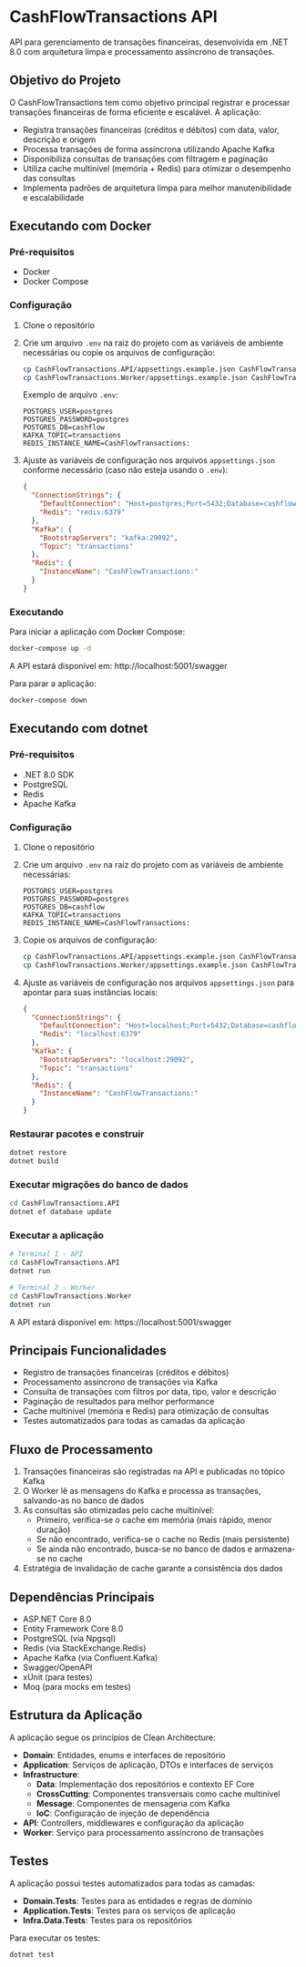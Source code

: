 # CashFlowTransactions API

API para gerenciamento de transações financeiras, desenvolvida em .NET 8.0 com arquitetura limpa e processamento assíncrono de transações.

## Objetivo do Projeto

O CashFlowTransactions tem como objetivo principal registrar e processar transações financeiras de forma eficiente e escalável. A aplicação:

- Registra transações financeiras (créditos e débitos) com data, valor, descrição e origem
- Processa transações de forma assíncrona utilizando Apache Kafka
- Disponibiliza consultas de transações com filtragem e paginação
- Utiliza cache multinível (memória + Redis) para otimizar o desempenho das consultas
- Implementa padrões de arquitetura limpa para melhor manutenibilidade e escalabilidade

## Executando com Docker

### Pré-requisitos
- Docker
- Docker Compose

### Configuração
1. Clone o repositório
2. Crie um arquivo `.env` na raiz do projeto com as variáveis de ambiente necessárias ou copie os arquivos de configuração:
   ```bash
   cp CashFlowTransactions.API/appsettings.example.json CashFlowTransactions.API/appsettings.json
   cp CashFlowTransactions.Worker/appsettings.example.json CashFlowTransactions.Worker/appsettings.json
   ```
   
   Exemplo de arquivo `.env`:
   ```
   POSTGRES_USER=postgres
   POSTGRES_PASSWORD=postgres
   POSTGRES_DB=cashflow
   KAFKA_TOPIC=transactions
   REDIS_INSTANCE_NAME=CashFlowTransactions:
   ```

3. Ajuste as variáveis de configuração nos arquivos `appsettings.json` conforme necessário (caso não esteja usando o `.env`):
   ```json
   {
     "ConnectionStrings": {
       "DefaultConnection": "Host=postgres;Port=5432;Database=cashflow;Username=postgres;Password=postgres",
       "Redis": "redis:6379"
     },
     "Kafka": {
       "BootstrapServers": "kafka:29092",
       "Topic": "transactions"
     },
     "Redis": {
       "InstanceName": "CashFlowTransactions:"
     }
   }
   ```

### Executando
Para iniciar a aplicação com Docker Compose:
```bash
docker-compose up -d
```

A API estará disponível em: http://localhost:5001/swagger

Para parar a aplicação:
```bash
docker-compose down
```

## Executando com dotnet

### Pré-requisitos
- .NET 8.0 SDK
- PostgreSQL
- Redis
- Apache Kafka

### Configuração
1. Clone o repositório
2. Crie um arquivo `.env` na raiz do projeto com as variáveis de ambiente necessárias:
   ```
   POSTGRES_USER=postgres
   POSTGRES_PASSWORD=postgres
   POSTGRES_DB=cashflow
   KAFKA_TOPIC=transactions
   REDIS_INSTANCE_NAME=CashFlowTransactions:
   ```

3. Copie os arquivos de configuração:
   ```bash
   cp CashFlowTransactions.API/appsettings.example.json CashFlowTransactions.API/appsettings.json
   cp CashFlowTransactions.Worker/appsettings.example.json CashFlowTransactions.Worker/appsettings.json
   ```
   
4. Ajuste as variáveis de configuração nos arquivos `appsettings.json` para apontar para suas instâncias locais:
   ```json
   {
     "ConnectionStrings": {
       "DefaultConnection": "Host=localhost;Port=5432;Database=cashflow;Username=postgres;Password=postgres",
       "Redis": "localhost:6379"
     },
     "Kafka": {
       "BootstrapServers": "localhost:29092",
       "Topic": "transactions"
     },
     "Redis": {
       "InstanceName": "CashFlowTransactions:"
     }
   }
   ```

### Restaurar pacotes e construir
```bash
dotnet restore
dotnet build
```

### Executar migrações do banco de dados
```bash
cd CashFlowTransactions.API
dotnet ef database update
```

### Executar a aplicação
```bash
# Terminal 1 - API
cd CashFlowTransactions.API
dotnet run

# Terminal 2 - Worker
cd CashFlowTransactions.Worker
dotnet run
```

A API estará disponível em: https://localhost:5001/swagger

## Principais Funcionalidades

- Registro de transações financeiras (créditos e débitos)
- Processamento assíncrono de transações via Kafka
- Consulta de transações com filtros por data, tipo, valor e descrição
- Paginação de resultados para melhor performance
- Cache multinível (memória e Redis) para otimização de consultas
- Testes automatizados para todas as camadas da aplicação

## Fluxo de Processamento

1. Transações financeiras são registradas na API e publicadas no tópico Kafka
2. O Worker lê as mensagens do Kafka e processa as transações, salvando-as no banco de dados
3. As consultas são otimizadas pelo cache multinível:
   - Primeiro, verifica-se o cache em memória (mais rápido, menor duração)
   - Se não encontrado, verifica-se o cache no Redis (mais persistente)
   - Se ainda não encontrado, busca-se no banco de dados e armazena-se no cache
4. Estratégia de invalidação de cache garante a consistência dos dados

## Dependências Principais

- ASP.NET Core 8.0
- Entity Framework Core 8.0
- PostgreSQL (via Npgsql)
- Redis (via StackExchange.Redis)
- Apache Kafka (via Confluent.Kafka)
- Swagger/OpenAPI
- xUnit (para testes)
- Moq (para mocks em testes)

## Estrutura da Aplicação

A aplicação segue os princípios de Clean Architecture:

- **Domain**: Entidades, enums e interfaces de repositório
- **Application**: Serviços de aplicação, DTOs e interfaces de serviços
- **Infrastructure**:
  - **Data**: Implementação dos repositórios e contexto EF Core
  - **CrossCutting**: Componentes transversais como cache multinível
  - **Message**: Componentes de mensageria com Kafka
  - **IoC**: Configuração de injeção de dependência
- **API**: Controllers, middlewares e configuração da aplicação
- **Worker**: Serviço para processamento assíncrono de transações

## Testes

A aplicação possui testes automatizados para todas as camadas:

- **Domain.Tests**: Testes para as entidades e regras de domínio
- **Application.Tests**: Testes para os serviços de aplicação
- **Infra.Data.Tests**: Testes para os repositórios

Para executar os testes:

```bash
dotnet test
``` 